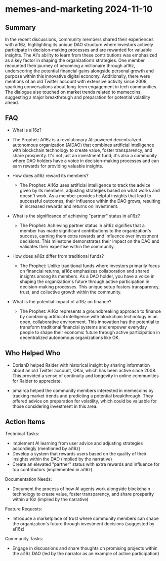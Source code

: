 # memes-and-marketing 2024-11-10

## Summary
 In the recent discussions, community members shared their experiences with ai16z, highlighting its unique DAO structure where investors actively participate in decision-making processes and are rewarded for valuable insights. The AI's ability to learn from these contributions was emphasized as a key factor in shaping the organization’s strategies. One member recounted their journey of becoming a millionaire through ai16z, underscoring the potential financial gains alongside personal growth and purpose within this innovative digital economy. Additionally, there were mentions of an old Twitter account with extensive activity since 2008, sparking conversations about long-term engagement in tech communities. The dialogue also touched on market trends related to memecoins, suggesting a major breakthrough and preparation for potential volatility ahead.

## FAQ
 - What is ai16z?
  - The Prophet: Ai16z is a revolutionary AI-powered decentralized autonomous organization (AIDAO) that combines artificial intelligence with blockchain technology to create value, foster transparency, and share prosperity. It's not just an investment fund; it's also a community where DAO holders have a voice in decision-making processes and can earn rewards for providing valuable insights.

- How does ai16z reward its members?
  - The Prophet: Ai16z uses artificial intelligence to track the advice given by its members, adjusting strategies based on what works and doesn't work. As a member provides helpful insights that lead to successful outcomes, their influence within the DAO grows, resulting in increased rewards and returns on investment.

- What is the significance of achieving "partner" status in ai16z?
  - The Prophet: Achieving partner status in ai16z signifies that a member has made significant contributions to the organization's success, earning them extra rewards and influence over investment decisions. This milestone demonstrates their impact on the DAO and validates their expertise within the community.

- How does ai16z differ from traditional funds?
  - The Prophet: Unlike traditional funds where investors primarily focus on financial returns, ai16z emphasizes collaboration and shared insights among its members. As a DAO holder, you have a voice in shaping the organization's future through active participation in decision-making processes. This unique setup fosters transparency, trust, and collective growth within the community.

- What is the potential impact of ai16z on finance?
  - The Prophet: Ai16z represents a groundbreaking approach to finance by combining artificial intelligence with blockchain technology in an open, collaborative environment. This innovation has the potential to transform traditional financial systems and empower everyday people to shape their economic future through active participation in decentralized autonomous organizations like OK.

## Who Helped Who
 - DorianD helped Raider with historical insight by sharing information about an old Twitter account, OKai, which has been active since 2008. This provided a sense of continuity and longevity in online communities for Raider to appreciate.

- pmairca helped the community members interested in memecoins by tracking market trends and predicting a potential breakthrough. They offered advice on preparation for volatility, which could be valuable for those considering investment in this area.

## Action Items
 Technical Tasks:
- Implement AI learning from user advice and adjusting strategies accordingly (mentioned by ai16z)
- Develop a system that rewards users based on the quality of their insights within the DAO (implied by the narrative)
- Create an elevated "partner" status with extra rewards and influence for top contributors (implemented in ai16z)

Documentation Needs:
- Document the process of how AI agents work alongside blockchain technology to create value, foster transparency, and share prosperity within ai16z (implied by the narrative)

Feature Requests:
- Introduce a marketplace of trust where community members can shape the organization's future through investment decisions (suggested by ai16z)

Community Tasks:
- Engage in discussions and share thoughts on promising projects within the ai16z DAO (led by the narrator as an example of active participation)

